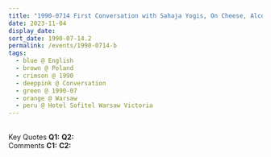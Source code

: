 ```yaml
---
title: "1990-0714 First Conversation with Sahaja Yogis, On Cheese, Alcohol, Viruses, AIDS and Cooper, after the TV Interview and before Public Program, Room, Hotel Sofitel Warsaw Victoria, Królewska 11, Warsaw, Poland"
date: 2023-11-04
display_date: 
sort_date: 1990-07-14.2
permalink: /events/1990-0714-b
tags:
  - blue @ English
  - brown @ Poland
  - crimson @ 1990
  - deeppink @ Conversation 
  - green @ 1990-07
  - orange @ Warsaw
  - peru @ Hotel Sofitel Warsaw Victoria
---
```


<br>

<wave-list>
  <list-title color="DarkSeaGreen" width="55">Key Quotes</list-title>
  <list-item color="BlanchedAlmond" width="280"><b>Q1:</b> <i></i></list-item>
  <list-item color="Lavender" width="280"><b>Q2:</b> <i></i></list-item>
</wave-list>

<br>

<wave-list>
  <list-title color="DarkSeaGreen" width="55">Comments</list-title>
  <list-item color="BlanchedAlmond" width="280"><b>C1:</b> <i></i></list-item>
  <list-item color="Lavender" width="280"><b>C2:</b> <i></i></list-item>
</wave-list>